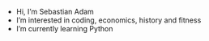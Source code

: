 - Hi, I’m Sebastian Adam
- I’m interested in coding, economics, history and fitness
- I’m currently learning Python

<!---
sebastiannadam/sebastiannadam is a ✨ special ✨ repository because its `README.md` (this file) appears on your GitHub profile.
You can click the Preview link to take a look at your changes.
--->

